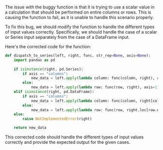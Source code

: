 The issue with the buggy function is that it is trying to use a scalar value in a calculation that should be performed on entire columns or rows. This is causing the function to fail, as it is unable to handle this scenario properly.

To fix this bug, we should modify the function to handle the different types of input values correctly. Specifically, we should handle the case of a scalar or Series input separately from the case of a DataFrame input.

Here's the corrected code for the function:

```python
def dispatch_to_series(left, right, func, str_rep=None, axis=None):
    import pandas as pd
    
    if isinstance(right, pd.Series):
        if axis == "columns":
            new_data = left.apply(lambda column: func(column, right), axis=0)
        else:
            new_data = left.apply(lambda row: func(row, right), axis=1)
    elif isinstance(right, pd.DataFrame):
        if axis == "columns":
            new_data = left.apply(lambda column: func(column, right[column.name]), axis=0)
        else:
            new_data = left.apply(lambda row: func(row, right.loc[row.name]), axis=1)
    else:
        raise NotImplementedError(right)

    return new_data
```

This corrected code should handle the different types of input values correctly and provide the expected output for the given cases.